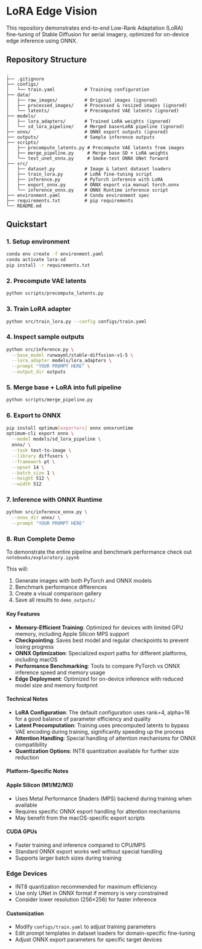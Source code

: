 # LoRA Edge Vision

This repository demonstrates end-to-end Low-Rank Adaptation (LoRA) fine-tuning of Stable Diffusion for aerial imagery, optimized for on-device edge inference using ONNX.

## Repository Structure

```
.
├── .gitignore
├── configs/
│   └── train.yaml           # Training configuration
├── data/
│   ├── raw_images/          # Original images (ignored)
│   ├── processed_images/    # Processed & resized images (ignored)
│   └── latents/             # Precomputed VAE latents (ignored)
├── models/
│   ├── lora_adapters/       # Trained LoRA weights (ignored)
│   └── sd_lora_pipeline/    # Merged base+LoRA pipeline (ignored)
├── onnx/                    # ONNX export outputs (ignored)
├── outputs/                 # Sample inference outputs
├── scripts/
│   ├── precompute_latents.py # Precompute VAE latents from images
│   ├── merge_pipeline.py     # Merge base SD + LoRA weights
│   └── test_unet_onnx.py     # Smoke-test ONNX UNet forward
├── src/
│   ├── dataset.py           # Image & latent dataset loaders
│   ├── train_lora.py        # LoRA fine-tuning script
│   ├── inference.py         # PyTorch inference with LoRA
│   ├── export_onnx.py       # ONNX export via manual torch.onnx
│   └── inference_onnx.py    # ONNX Runtime inference script
├── environment.yaml         # Conda environment spec
├── requirements.txt         # pip requirements
└── README.md
```

## Quickstart

### 1. Setup environment

```bash
conda env create -f environment.yaml
conda activate lora-sd
pip install -r requirements.txt
```

### 2. Precompute VAE latents

```bash
python scripts/precompute_latents.py
```

### 3. Train LoRA adapter

```bash
python src/train_lora.py --config configs/train.yaml
```

### 4. Inspect sample outputs

```bash
python src/inference.py \
  --base_model runwayml/stable-diffusion-v1-5 \
  --lora_adapter models/lora_adapters \
  --prompt "YOUR PROMPT HERE" \
  --output_dir outputs
```

### 5. Merge base + LoRA into full pipeline

```bash
python scripts/merge_pipeline.py
```

### 6. Export to ONNX

```bash
pip install optimum[exporters] onnx onnxruntime
optimum-cli export onnx \
  --model models/sd_lora_pipeline \
  onnx/ \
  --task text-to-image \
  --library diffusers \
  --framework pt \
  --opset 14 \
  --batch_size 1 \
  --height 512 \
  --width 512
```

### 7. Inference with ONNX Runtime

```bash
python src/inference_onnx.py \
  --onnx_dir onnx/ \
  --prompt "YOUR PROMPT HERE"
```

### 8. Run Complete Demo

To demonstrate the entire pipeline and benchmark performance check out `notebooks/exploratory.ipynb`

This will:
1. Generate images with both PyTorch and ONNX models
2. Benchmark performance differences
3. Create a visual comparison gallery
4. Save all results to `demo_outputs/`

#### Key Features

- **Memory-Efficient Training**: Optimized for devices with limited GPU memory, including Apple Silicon MPS support
- **Checkpointing**: Saves best model and regular checkpoints to prevent losing progress
- **ONNX Optimization**: Specialized export paths for different platforms, including macOS
- **Performance Benchmarking**: Tools to compare PyTorch vs ONNX inference speed and memory usage
- **Edge Deployment**: Optimized for on-device inference with reduced model size and memory footprint

#### Technical Notes

- **LoRA Configuration**: The default configuration uses rank=4, alpha=16 for a good balance of parameter efficiency and quality
- **Latent Precomputation**: Training uses precomputed latents to bypass VAE encoding during training, significantly speeding up the process
- **Attention Handling**: Special handling of attention mechanisms for ONNX compatibility
- **Quantization Options**: INT8 quantization available for further size reduction

#### Platform-Specific Notes

#### Apple Silicon (M1/M2/M3)

- Uses Metal Performance Shaders (MPS) backend during training when available
- Requires specific ONNX export handling for attention mechanisms
- May benefit from the macOS-specific export scripts

#### CUDA GPUs

- Faster training and inference compared to CPU/MPS
- Standard ONNX export works well without special handling
- Supports larger batch sizes during training

### Edge Devices

- INT8 quantization recommended for maximum efficiency
- Use only UNet in ONNX format if memory is very constrained
- Consider lower resolution (256×256) for faster inference

#### Customization

- Modify `configs/train.yaml` to adjust training parameters
- Edit prompt templates in dataset loaders for domain-specific fine-tuning
- Adjust ONNX export parameters for specific target devices